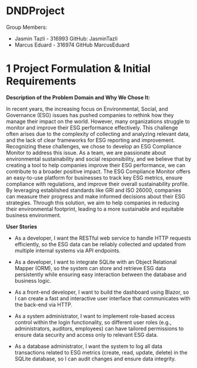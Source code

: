 # DNDProject

Group Members: 
- Jasmin Tazli - 316993
    GitHub: JasminTazli
- Marcus Eduard - 316974
    GitHub MarcusEduard
  
# 1 Project Formulation & Initial Requirements
**Description of the Problem Domain and Why We Chose It:**

In recent years, the increasing focus on Environmental, Social, and Governance (ESG) issues has pushed companies to rethink how they manage their impact on the world. However, many organizations struggle to monitor and improve their ESG performance effectively. This challenge often arises due to the complexity of collecting and analyzing relevant data, and the lack of clear frameworks for ESG reporting and improvement. Recognizing these challenges, we chose to develop an ESG Compliance Monitor to address this issue.
As a team, we are passionate about environmental sustainability and social responsibility, and we believe that by creating a tool to help companies improve their ESG performance, we can contribute to a broader positive impact. The ESG Compliance Monitor offers an easy-to-use platform for businesses to track key ESG metrics, ensure compliance with regulations, and improve their overall sustainability profile. By leveraging established standards like GRI and ISO 26000, companies can measure their progress and make informed decisions about their ESG strategies. Through this solution, we aim to help companies in reducing their environmental footprint, leading to a more sustainable and equitable business environment.

**User Stories**
- As a developer, I want the RESTful web service to handle HTTP requests efficiently, so the ESG data can be reliably collected and updated from multiple internal systems via API endpoints.
  
- As a developer, I want to integrate SQLite with an Object Relational Mapper (ORM), so the system can store and retrieve ESG data persistently while ensuring easy interaction between the database and business logic.

- As a front-end developer, I want to build the dashboard using Blazor, so I can create a fast and interactive user interface that communicates with the back-end via HTTP.

- As a system administrator, I want to implement role-based access control within the login functionality, so different user roles (e.g., administrators, auditors, employees) can have tailored permissions to ensure data security and access only to relevant ESG data.

- As a database administrator, I want the system to log all data transactions related to ESG metrics (create, read, update, delete) in the SQLite database, so I can audit changes and ensure data integrity.
